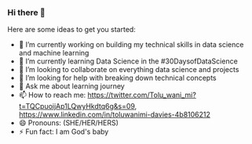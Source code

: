 ### Hi there 👋


Here are some ideas to get you started:

- 🔭 I’m currently working on building my technical skills in data science and machine learning
- 🌱 I’m currently learning Data Science in the #30DaysofDataScience
- 👯 I’m looking to collaborate on everything data science and projects
- 🤔 I’m looking for help with breaking down technical concepts
- 💬 Ask me about learning journey
- 📫 How to reach me: https://twitter.com/Tolu_wani_mi?t=TQCpuoijAp1LQwyHkdtq6g&s=09, https://www.linkedin.com/in/toluwanimi-davies-4b8106212
- 😄 Pronouns: (SHE/HER/HERS)
- ⚡ Fun fact: I am God's baby

